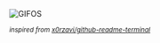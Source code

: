 <div align="justify">
<picture>
    <source media="(prefers-color-scheme: dark)" srcset="https://i.ibb.co/N7FFhJM/output-gif.gif">
    <source media="(prefers-color-scheme: light)" srcset="https://i.ibb.co/N7FFhJM/output-gif.gif">
    <img alt="GIFOS" src="https://i.ibb.co/N7FFhJM/output-gif.gif">
</picture>

<sub><i>inspired from [x0rzavi/github-readme-terminal](https://github.com/x0rzavi/github-readme-terminal)</i></sub>

</div>

<!-- Image deletion URL: https://ibb.co/9GppX17/d577daf849a19101a8117367f1e10189 -->